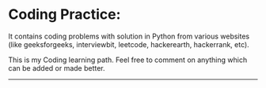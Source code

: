# Coding Practice:

It contains coding problems with solution in Python from various websites (like geeksforgeeks, interviewbit, leetcode, hackerearth, hackerrank, etc).

This is my Coding learning path.  Feel free to comment on anything which can be added or made better.

---

